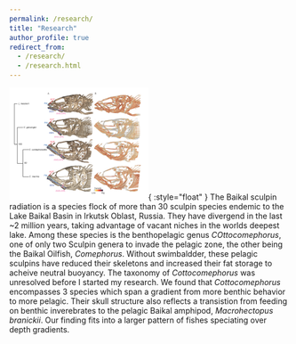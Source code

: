 ```yaml
---
permalink: /research/
title: "Research"
author_profile: true
redirect_from: 
  - /research/
  - /research.html
---
```




![cottocomephorus](/images/cottocomephorus_250x202.png "Lake Baikal Sculpin Speciation"){ :style="float" } The Baikal sculpin radiation is a species flock of more than 30 sculpin species endemic to the Lake Baikal Basin in Irkutsk Oblast, Russia. They have divergend in the last ~2 million years, taking advantage of vacant niches in the worlds deepest lake. Among these species is the benthopelagic genus _COttocomephorus_, one of only two Sculpin genera to invade the pelagic zone, the other being the Baikal Oilfish, _Comephorus_. Without swimbaldder, these pelagic sculpins have reduced their skeletons and increased their fat storage to acheive neutral buoyancy.
The taxonomy of _Cottocomephorus_ was unresolved before I started my research. We found that _Cottocomephorus_ encompasses 3 species which span a gradient from more benthic behavior to more pelagic. Their skull structure also reflects a transistion from feeding on benthic inverebrates to the pelagic Baikal amphipod, _Macrohectopus branickii_. Our finding fits into a larger pattern of fishes speciating over depth gradients. 
